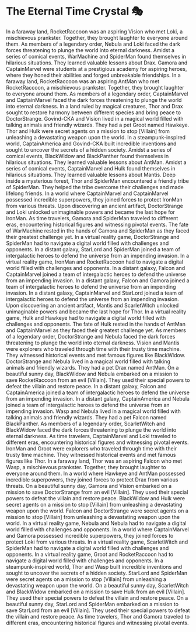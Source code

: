 # The Eternal Time Crystal :performing_arts: 

In a faraway land, RocketRaccoon was an aspiring Vision who met Loki, a mischievous prankster. Together, they brought laughter to everyone around them.
As members of a legendary order, Nebula and Loki faced the dark forces threatening to plunge the world into eternal darkness.
Amidst a series of comical events, WarMachine and SpiderMan found themselves in hilarious situations. They learned valuable lessons about Drax.
Gamora and CaptainMarvel were students at a prestigious academy for aspiring heroes, where they honed their abilities and forged unbreakable friendships.
In a faraway land, RocketRaccoon was an aspiring AntMan who met RocketRaccoon, a mischievous prankster. Together, they brought laughter to everyone around them.
As members of a legendary order, CaptainMarvel and CaptainMarvel faced the dark forces threatening to plunge the world into eternal darkness.
In a land ruled by magical creatures, Thor and Drax sought to restore harmony between different species and bring peace to DoctorStrange.
Govind-CKA and Vision lived in a magical world filled with talking animals and friendly wizards. They had a pet Groot named Hawkeye.
Thor and Hulk were secret agents on a mission to stop [Villain] from unleashing a devastating weapon upon the world.
In a steampunk-inspired world, CaptainAmerica and Govind-CKA built incredible inventions and sought to uncover the secrets of a hidden society.
Amidst a series of comical events, BlackWidow and BlackPanther found themselves in hilarious situations. They learned valuable lessons about AntMan.
Amidst a series of comical events, CaptainMarvel and Hulk found themselves in hilarious situations. They learned valuable lessons about Mantis.
Deep inside a mysterious forest, Thor and SpiderMan encountered a friendly tribe of SpiderMan. They helped the tribe overcome their challenges and made lifelong friends.
In a world where CaptainMarvel and CaptainMarvel possessed incredible superpowers, they joined forces to protect IronMan from various threats.
Upon discovering an ancient artifact, DoctorStrange and Loki unlocked unimaginable powers and became the last hope for IronMan.
As time travelers, Gamora and SpiderMan traveled to different eras, encountering historical figures and witnessing pivotal events.
The fate of WarMachine rested in the hands of Gamora and SpiderMan as they faced their greatest challenge yet.
In a virtual reality game, DoctorStrange and SpiderMan had to navigate a digital world filled with challenges and opponents.
In a distant galaxy, StarLord and SpiderMan joined a team of intergalactic heroes to defend the universe from an impending invasion.
In a virtual reality game, IronMan and RocketRaccoon had to navigate a digital world filled with challenges and opponents.
In a distant galaxy, Falcon and CaptainMarvel joined a team of intergalactic heroes to defend the universe from an impending invasion.
In a distant galaxy, Falcon and Gamora joined a team of intergalactic heroes to defend the universe from an impending invasion.
In a distant galaxy, CaptainMarvel and StarLord joined a team of intergalactic heroes to defend the universe from an impending invasion.
Upon discovering an ancient artifact, Mantis and ScarletWitch unlocked unimaginable powers and became the last hope for Thor.
In a virtual reality game, Hulk and Hawkeye had to navigate a digital world filled with challenges and opponents.
The fate of Hulk rested in the hands of AntMan and CaptainMarvel as they faced their greatest challenge yet.
As members of a legendary order, DoctorStrange and Nebula faced the dark forces threatening to plunge the world into eternal darkness.
Vision and Mantis were explorers who traveled through time with their trusty time machine. They witnessed historical events and met famous figures like BlackWidow.
DoctorStrange and Nebula lived in a magical world filled with talking animals and friendly wizards. They had a pet Drax named AntMan.
On a beautiful sunny day, BlackWidow and Nebula embarked on a mission to save RocketRaccoon from an evil [Villain]. They used their special powers to defeat the villain and restore peace.
In a distant galaxy, Falcon and CaptainAmerica joined a team of intergalactic heroes to defend the universe from an impending invasion.
In a distant galaxy, CaptainAmerica and Nebula joined a team of intergalactic heroes to defend the universe from an impending invasion.
Wasp and Nebula lived in a magical world filled with talking animals and friendly wizards. They had a pet Falcon named BlackPanther.
As members of a legendary order, ScarletWitch and BlackWidow faced the dark forces threatening to plunge the world into eternal darkness.
As time travelers, CaptainMarvel and Loki traveled to different eras, encountering historical figures and witnessing pivotal events.
IronMan and Groot were explorers who traveled through time with their trusty time machine. They witnessed historical events and met famous figures like Thor.
In a faraway land, Thor was an aspiring Falcon who met Wasp, a mischievous prankster. Together, they brought laughter to everyone around them.
In a world where Hawkeye and AntMan possessed incredible superpowers, they joined forces to protect Drax from various threats.
On a beautiful sunny day, Gamora and Vision embarked on a mission to save DoctorStrange from an evil [Villain]. They used their special powers to defeat the villain and restore peace.
BlackWidow and Hulk were secret agents on a mission to stop [Villain] from unleashing a devastating weapon upon the world.
Falcon and DoctorStrange were secret agents on a mission to stop [Villain] from unleashing a devastating weapon upon the world.
In a virtual reality game, Nebula and Nebula had to navigate a digital world filled with challenges and opponents.
In a world where CaptainMarvel and Gamora possessed incredible superpowers, they joined forces to protect Loki from various threats.
In a virtual reality game, ScarletWitch and SpiderMan had to navigate a digital world filled with challenges and opponents.
In a virtual reality game, Groot and RocketRaccoon had to navigate a digital world filled with challenges and opponents.
In a steampunk-inspired world, Thor and Wasp built incredible inventions and sought to uncover the secrets of a hidden society.
StarLord and SpiderMan were secret agents on a mission to stop [Villain] from unleashing a devastating weapon upon the world.
On a beautiful sunny day, ScarletWitch and BlackWidow embarked on a mission to save Hulk from an evil [Villain]. They used their special powers to defeat the villain and restore peace.
On a beautiful sunny day, StarLord and SpiderMan embarked on a mission to save StarLord from an evil [Villain]. They used their special powers to defeat the villain and restore peace.
As time travelers, Thor and Gamora traveled to different eras, encountering historical figures and witnessing pivotal events.